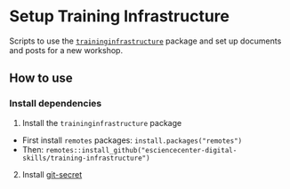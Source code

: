 # Setup Training Infrastructure
Scripts to use the [`traininginfrastructure`](https://github.com/esciencecenter-digital-skills/training-infrastructure) package and set up documents and posts for a new workshop.


## How to use
### Install dependencies
1. Install the `traininginfrastructure` package 
  - First install `remotes` packages: `install.packages("remotes")`
  - Then: `remotes::install_github("esciencecenter-digital-skills/training-infrastructure")`
2. Install [git-secret](https://git-secret.io/installation)
